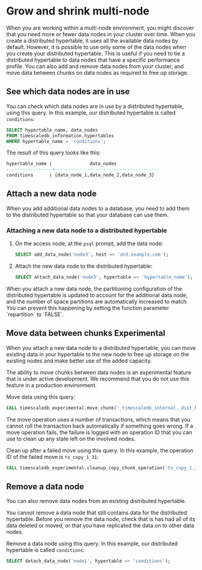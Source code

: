 # Grow and shrink multi-node
When you are working within a multi-node environment, you might discover that
you need more or fewer data nodes in your cluster over time. When you create a
distributed hypertable, it uses all the available data nodes by default.
However, it is possible to use only some of the data nodes when you create your
distributed hypertable. This is useful if you need to tie a distributed
hypertable to data nodes that have a specific performance profile. You can also
add and remove data nodes from your cluster, and move data between chunks on
data nodes as required to free up storage.

## See which data nodes are in use
You can check which data nodes are in use by a distributed hypertable, using
this query. In this example, our distributed hypertable is called
`conditions`:
```sql
SELECT hypertable_name, data_nodes
FROM timescaledb_information.hypertables
WHERE hypertable_name = 'conditions';
```

The result of this query looks like this:
```sql
hypertable_name |              data_nodes
-----------------+---------------------------------------
conditions      | {data_node_1,data_node_2,data_node_3}
```

## Attach a new data node
When you add additional data nodes to a database, you need to add them to the
distributed hypertable so that your database can use them.

<procedure>

### Attaching a new data node to a distributed hypertable
1.  On the access node, at the `psql` prompt, add the data node:
    ```sql
    SELECT add_data_node('node3', host => 'dn3.example.com');
    ```
1.  Attach the new data node to the distributed hypertable:
    ```sql
    SELECT attach_data_node('node3', hypertable => 'hypertable_name');
    ```

<highlight type="important">
When you attach a new data node, the partitioning configuration of the
distributed hypertable is updated to account for the additional data node, and
the number of space partitions are automatically increased to match. You can
prevent this happening by setting the function parameter `repartition` to
`FALSE`.
</highlight>

</procedure>

## Move data between chunks <tag type="experimental">Experimental</tag>
When you attach a new data node to a distributed hypertable, you can move
existing data in your hypertable to the new node to free up storage on the
existing nodes and make better use of the added capacity.

<highlight type="warning">
The ability to move chunks between data nodes is an experimental feature that is
under active development. We recommend that you do not use this feature in a
production environment.
</highlight>

Move data using this query:
```sql
CALL timescaledb_experimental.move_chunk('_timescaledb_internal._dist_hyper_1_1_chunk', 'data_node_3', 'data_node_2');
```

The move operation uses a number of transactions, which means that you cannot
roll the transaction back automatically if something goes wrong. If a move
operation fails, the failure is logged with an operation ID that you can use to
clean up any state left on the involved nodes.

Clean up after a failed move using this query. In this example, the operation ID
of the failed move is `ts_copy_1_31`:
```sql
CALL timescaledb_experimental.cleanup_copy_chunk_operation('ts_copy_1_31');
```

## Remove a data node
You can also remove data nodes from an existing distributed hypertable.

<highlight type="warning">
You cannot remove a data node that still contains data for the distributed
hypertable. Before you remove the data node, check that is has had all of its
data deleted or moved, or that you have replicated the data on to other data
nodes.
</highlight>

Remove a data node using this query. In this example, our distributed hypertable
is called `conditions`:
```sql
SELECT detach_data_node('node1', hypertable => 'conditions');
```
